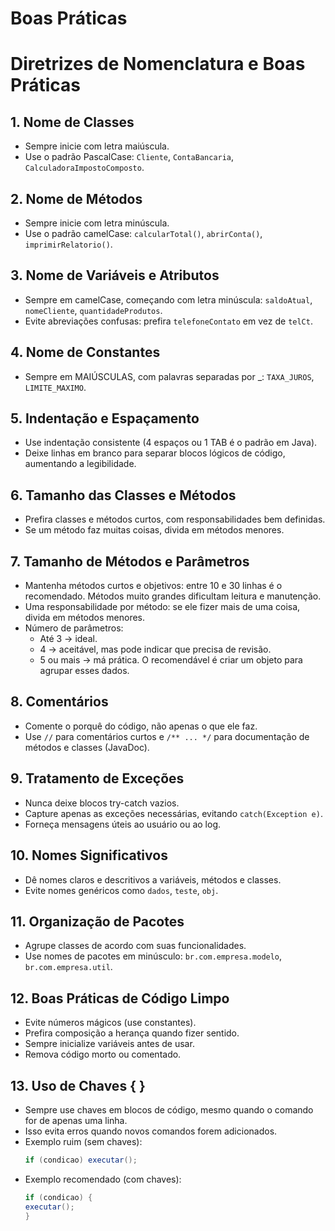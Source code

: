 # Boas Práticas

# Diretrizes de Nomenclatura e Boas Práticas

## 1. Nome de Classes
- Sempre inicie com letra maiúscula.
- Use o padrão PascalCase: `Cliente`, `ContaBancaria`, `CalculadoraImpostoComposto`.

## 2. Nome de Métodos
- Sempre inicie com letra minúscula.
- Use o padrão camelCase: `calcularTotal()`, `abrirConta()`, `imprimirRelatorio()`.

## 3. Nome de Variáveis e Atributos
- Sempre em camelCase, começando com letra minúscula: `saldoAtual`, `nomeCliente`, `quantidadeProdutos`.
- Evite abreviações confusas: prefira `telefoneContato` em vez de `telCt`.

## 4. Nome de Constantes
- Sempre em MAIÚSCULAS, com palavras separadas por _: `TAXA_JUROS`, `LIMITE_MAXIMO`.

## 5. Indentação e Espaçamento
- Use indentação consistente (4 espaços ou 1 TAB é o padrão em Java).
- Deixe linhas em branco para separar blocos lógicos de código, aumentando a legibilidade.

## 6. Tamanho das Classes e Métodos
- Prefira classes e métodos curtos, com responsabilidades bem definidas.
- Se um método faz muitas coisas, divida em métodos menores.

## 7. Tamanho de Métodos e Parâmetros
- Mantenha métodos curtos e objetivos: entre 10 e 30 linhas é o recomendado. Métodos muito grandes dificultam leitura e manutenção.
- Uma responsabilidade por método: se ele fizer mais de uma coisa, divida em métodos menores.
- Número de parâmetros:
  - Até 3 → ideal.
  - 4 → aceitável, mas pode indicar que precisa de revisão.
  - 5 ou mais → má prática. O recomendável é criar um objeto para agrupar esses dados.

## 8. Comentários
- Comente o porquê do código, não apenas o que ele faz.
- Use `//` para comentários curtos e `/** ... */` para documentação de métodos e classes (JavaDoc).

## 9. Tratamento de Exceções
- Nunca deixe blocos try-catch vazios.
- Capture apenas as exceções necessárias, evitando `catch(Exception e)`.
- Forneça mensagens úteis ao usuário ou ao log.

## 10. Nomes Significativos
- Dê nomes claros e descritivos a variáveis, métodos e classes.
- Evite nomes genéricos como `dados`, `teste`, `obj`.

## 11. Organização de Pacotes
- Agrupe classes de acordo com suas funcionalidades.
- Use nomes de pacotes em minúsculo: `br.com.empresa.modelo`, `br.com.empresa.util`.

## 12. Boas Práticas de Código Limpo
- Evite números mágicos (use constantes).
- Prefira composição a herança quando fizer sentido.
- Sempre inicialize variáveis antes de usar.
- Remova código morto ou comentado.

## 13. Uso de Chaves { }
- Sempre use chaves em blocos de código, mesmo quando o comando for de apenas uma linha.
- Isso evita erros quando novos comandos forem adicionados.
- Exemplo ruim (sem chaves):
  ```java
  if (condicao) executar();
  ```
- Exemplo recomendado (com chaves):
    ```java
    if (condicao) {
    executar();
    }
    ```
